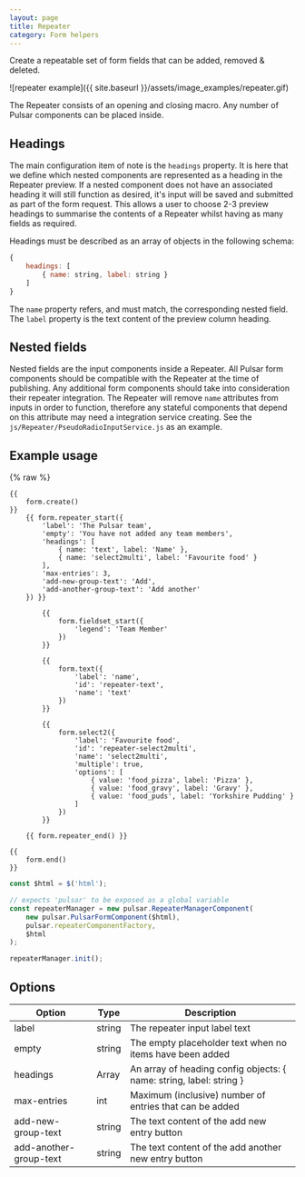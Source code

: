 ```yaml
---
layout: page
title: Repeater 
category: Form helpers
---
```


Create a repeatable set of form fields that can be added, removed & deleted.

![repeater example]({{ site.baseurl }}/assets/image_examples/repeater.gif)

The Repeater consists of an opening and closing macro. Any number of Pulsar components can be placed inside.

## Headings

The main configuration item of note is the `headings` property. It is here that we define which nested components are represented as a heading in the Repeater preview. If a nested component does not have an associated heading it will still function as desired, it's input will be saved and submitted as part of the form request. This allows a user to choose 2-3 preview headings to summarise the contents of a Repeater whilst having as many fields as required.

Headings must be described as an array of objects in the following schema:

```javascript
{
    headings: [
        { name: string, label: string }        
    ]    
}
```

The `name` property refers, and must match, the corresponding nested field. The `label` property is the text content of the preview column heading.

## Nested fields

Nested fields are the input components inside a Repeater. All Pulsar form components should be compatible with the Repeater at the time of publishing. Any additional form components should take into consideration their repeater integration. The Repeater will remove `name` attributes from inputs in order to function, therefore any stateful components that depend on this attribute may need a integration service creating. See the `js/Repeater/PseudoRadioInputService.js` as an example.


## Example usage

{% raw %}
```twig
{{ 
    form.create() 
}}
    {{ form.repeater_start({
        'label': 'The Pulsar team',
        'empty': 'You have not added any team members',
        'headings': [
            { name: 'text', label: 'Name' },
            { name: 'select2multi', label: 'Favourite food' }
        ],
        'max-entries': 3,
        'add-new-group-text': 'Add',
        'add-another-group-text': 'Add another'
    }) }}
    
        {{
            form.fieldset_start({
                'legend': 'Team Member'
            })
        }}
        
        {{
            form.text({
                'label': 'name',
                'id': 'repeater-text',
                'name': 'text'
            })
        }}
        
        {{
            form.select2({
                'label': 'Favourite food',
                'id': 'repeater-select2multi',
                'name': 'select2multi',
                'multiple': true,
                'options': [
                    { value: 'food_pizza', label: 'Pizza' },
                    { value: 'food_gravy', label: 'Gravy' },
                    { value: 'food_puds', label: 'Yorkshire Pudding' }
                ]
            })
        }}
    
    {{ form.repeater_end() }}

{{
    form.end()
}}
```

```javascript
const $html = $('html');

// expects 'pulsar' to be exposed as a global variable
const repeaterManager = new pulsar.RepeaterManagerComponent(
    new pulsar.PulsarFormComponent($html),
    pulsar.repeaterComponentFactory,
    $html
);

repeaterManager.init();
```

## Options

Option                  | Type   | Description
----------------------- | ------ | -------------------------------------------------------
label                   | string | The repeater input label text
empty                   | string | The empty placeholder text when no items have been added
headings                | Array  | An array of heading config objects: { name: string, label: string }
max-entries             | int    | Maximum (inclusive) number of entries that can be added
add-new-group-text      | string | The text content of the add new entry button
add-another-group-text  | string | The text content of the add another new entry button
